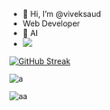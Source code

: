 - 👋 Hi, I’m @viveksaud
- Web Developer
- 👀 AI
- ![](https://komarev.com/ghpvc/?username=viveksaud)

[![GitHub Streak](https://streak-stats.demolab.com/?user=viveksaud&theme=highcontrast)](https://git.io/streak-stats)

![a](https://github-readme-stats-seven-phi-44.vercel.app/api?username=viveksaud&show_icons=true&locale=en&theme=highcontrast)

![aa](https://github-readme-stats-seven-phi-44.vercel.app/api/top-langs?username=viveksaud&show_icons=true&locale=en&layout=compact&theme=highcontrast)

<!---
- 👀 I’m interested in web development, app development, AI, ML, cybersecurity,etc etc.Actually I'm interested in every topic related to computer and IT.

- 🌱 I’m currently learning ...
- 💞️ I’m looking to collaborate on ...
- 📫 How to reach me ...


viveksaud/viveksaud is a ✨ special ✨ repository because its `README.md` (this file) appears on your GitHub profile.
You can click the Preview link to take a look at your changes.
--->
